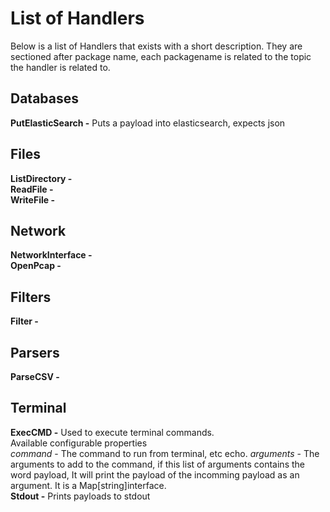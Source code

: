 # List of Handlers
Below is a list of Handlers that exists with a short description.
They are sectioned after package name, each packagename is related to the topic the handler is related to.

## Databases
**PutElasticSearch -** Puts a payload into elasticsearch, expects json
## Files
**ListDirectory -**   
**ReadFile -**  
**WriteFile -**  
## Network
**NetworkInterface -**  
**OpenPcap -**  
## Filters
**Filter -**  
## Parsers
**ParseCSV -**  
## Terminal

**ExecCMD -** Used to execute terminal commands.  
Available configurable properties  
*command* - The command to run from terminal, etc echo. 
*arguments* - The arguments to add to the command, if this list of arguments contains the word payload, It will print the payload of the incomming payload as an argument. It is a Map[string]interface.   
**Stdout -** Prints payloads to stdout
